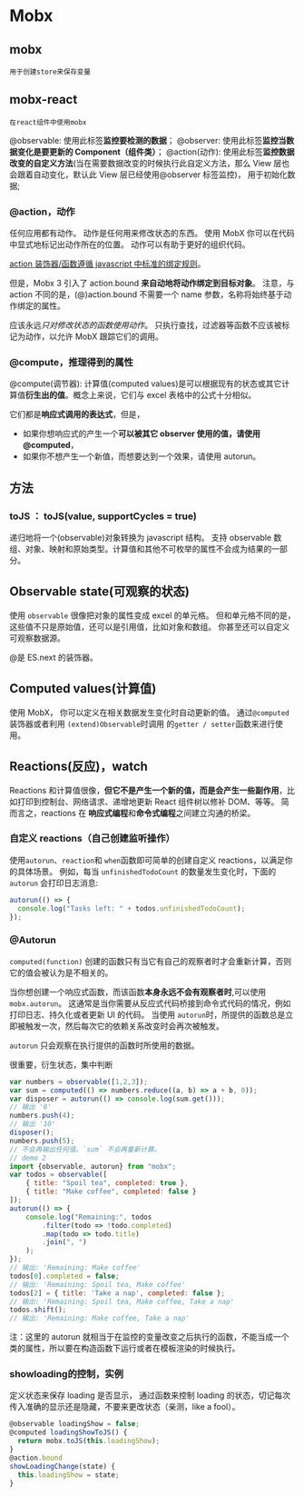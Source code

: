 # Mobx

## mobx

`用于创建store来保存变量`

## mobx-react

`在react组件中使用mobx`

@observable: 使用此标签**监控要检测的数据**；
@observer: 使用此标签**监控当数据变化是要更新的 Component（组件类）**；
@action(动作): 使用此标签**监控数据改变的自定义方法**(当在需要数据改变的时候执行此自定义方法，那么 View 层也会跟着自动变化，默认此 View 层已经使用@observer 标签监控)， 用于初始化数据;

### @action，动作

任何应用都有动作。
动作是任何用来修改状态的东西。
使用 MobX 你可以在代码中显式地标记出动作所在的位置。
动作可以有助于更好的组织代码。

[action 装饰器/函数遵循 javascript 中标准的绑定规则](http://cn.mobx.js.org/refguide/action.html)。

但是，Mobx 3 引入了 action.bound **来自动地将动作绑定到目标对象**。 注意，与 action 不同的是，(@)action.bound 不需要一个 name 参数，名称将始终基于动作绑定的属性。

应该永远*只对修改状态的函数使用动作*。 只执行查找，过滤器等函数不应该被标记为动作，以允许 MobX 跟踪它们的调用。

### @compute，推理得到的属性

@compute(调节器): 计算值(computed values)是可以根据现有的状态或其它计算值**衍生出的值**。概念上来说，它们与 excel 表格中的公式十分相似。

它们都是**响应式调用的表达式**，但是，

- 如果你想响应式的产生一个**可以被其它 observer 使用的值，请使用 @computed**，
- 如果你不想产生一个新值，而想要达到一个效果，请使用 autorun。

## 方法

### toJS ： toJS(value, supportCycles = true)

递归地将一个(observable)对象转换为 javascript 结构。 支持 observable 数组、对象、映射和原始类型。计算值和其他不可枚举的属性不会成为结果的一部分。

## Observable state(可观察的状态)

使用 `observable` 很像把对象的属性变成 excel 的单元格。 但和单元格不同的是，这些值不只是原始值，还可以是引用值，比如对象和数组。 你甚至还可以自定义可观察数据源。

@是 ES.next 的装饰器。

## Computed values(计算值)

使用 MobX， 你可以定义在相关数据发生变化时自动更新的值。 通过`@computed`装饰器或者利用 `(extend)Observable`时调用 的`getter / setter`函数来进行使用。

## Reactions(反应)，watch

Reactions 和计算值很像，**但它不是产生一个新的值，而是会产生一些副作用**，比如打印到控制台、网络请求、递增地更新 React 组件树以修补 DOM、等等。 简而言之，reactions 在 **响应式编程**和**命令式编程**之间建立沟通的桥梁。

### 自定义 reactions（自己创建监听操作）

使用`autorun`、`reaction`和 `when`函数即可简单的创建自定义 reactions，以满足你的具体场景。
例如，每当 `unfinishedTodoCount` 的数量发生变化时，下面的 `autorun` 会打印日志消息:

```js
autorun(() => {
  console.log("Tasks left: " + todos.unfinishedTodoCount);
});
```

### @Autorun

`computed(function)` 创建的函数只有当它有自己的观察者时才会重新计算，否则它的值会被认为是不相关的。

当你想创建一个响应式函数，而该函数**本身永远不会有观察者时**,可以使用 `mobx.autorun`。 这通常是当你需要从反应式代码桥接到命令式代码的情况，例如打印日志、持久化或者更新 UI 的代码。 当使用 `autorun`时，所提供的函数总是立即被触发一次，然后每次它的依赖关系改变时会再次被触发。

`autorun` 只会观察在执行提供的函数时所使用的数据。

很重要，衍生状态，集中判断

```js
var numbers = observable([1,2,3]);
var sum = computed(() => numbers.reduce((a, b) => a + b, 0));
var disposer = autorun(() => console.log(sum.get()));
// 输出 '6'
numbers.push(4);
// 输出 '10'
disposer();
numbers.push(5);
// 不会再输出任何值。`sum` 不会再重新计算。
// demo 2
import {observable, autorun} from "mobx";
var todos = observable([
    { title: "Spoil tea", completed: true },
    { title: "Make coffee", completed: false }
]);
autorun(() => {
    console.log("Remaining:", todos
        .filter(todo => !todo.completed)
        .map(todo => todo.title)
        .join(", ")
    );
});
// 输出: 'Remaining: Make coffee'
todos[0].completed = false;
// 输出: 'Remaining: Spoil tea, Make coffee'
todos[2] = { title: 'Take a nap', completed: false };
// 输出: 'Remaining: Spoil tea, Make coffee, Take a nap'
todos.shift();
// 输出: 'Remaining: Make coffee, Take a nap'
```

注：这里的 autorun 就相当于在监控的变量改变之后执行的函数，不能当成一个类的属性，所以要在构造函数下运行或者在模板渲染的时候执行。

### showloading的控制，实例

定义状态来保存 loading 是否显示，
通过函数来控制 loading 的状态，切记每次传入准确的显示还是隐藏，不要来更改状态（亲测，like a fool）。

```js
@observable loadingShow = false;
@computed loadingShowToJS() {
  return mobx.toJS(this.loadingShow);
}
@action.bound
showLoadingChange(state) {
  this.loadingShow = state;
}

```
